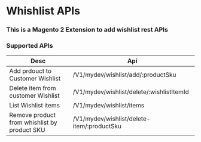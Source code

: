 # Whishlist APIs

### This is a Magento 2 Extension to add wishlist rest APIs

### Supported APIs


| Desc | Api |
| ------ | ------ |
| Add prdouct to Customer Wishlist | /V1/mydev/wishlist/add/:productSku |
| Delete item from customer Wishlist | /V1/mydev/wishlist/delete/:wishlistItemId |
| List Wishlist items | /V1/mydev/wishlist/items |
| Remove product from whishlist by product SKU| /V1/mydev/wishlist/delete-item/:productSku |
